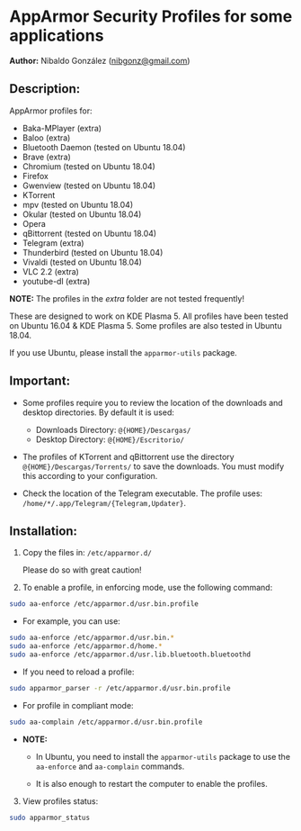 
# AppArmor Security Profiles for some applications

**Author:** Nibaldo González (<nibgonz@gmail.com>)

## Description:

AppArmor profiles for:
* Baka-MPlayer (extra)
* Baloo (extra)
* Bluetooth Daemon (tested on Ubuntu 18.04)
* Brave (extra)
* Chromium (tested on Ubuntu 18.04)
* Firefox
* Gwenview (tested on Ubuntu 18.04)
* KTorrent
* mpv (tested on Ubuntu 18.04)
* Okular (tested on Ubuntu 18.04)
* Opera
* qBittorrent (tested on Ubuntu 18.04)
* Telegram (extra)
* Thunderbird (tested on Ubuntu 18.04)
* Vivaldi (tested on Ubuntu 18.04)
* VLC 2.2 (extra)
* youtube-dl (extra)

**NOTE:** The profiles in the *extra* folder are not tested frequently!

These are designed to work on KDE Plasma 5. 
All profiles have been tested on Ubuntu 16.04 & KDE Plasma 5. 
Some profiles are also tested in Ubuntu 18.04.

If you use Ubuntu, please install the `apparmor-utils` package.

## Important:

* Some profiles require you to review the location of the downloads and desktop directories. By default it is used:
	* Downloads Directory: `@{HOME}/Descargas/`
	* Desktop Directory: `@{HOME}/Escritorio/`
	
* The profiles of KTorrent and qBittorrent use the directory `@{HOME}/Descargas/Torrents/` to save the downloads. You must modify this according to your configuration.

* Check the location of the Telegram executable. The profile uses: `/home/*/.app/Telegram/{Telegram,Updater}`.

## Installation:

1. Copy the files in: `/etc/apparmor.d/`
	
	Please do so with great caution!
	
2. To enable a profile, in enforcing mode, use the following command:
```bash
sudo aa-enforce /etc/apparmor.d/usr.bin.profile
```

* For example, you can use:
```bash
sudo aa-enforce /etc/apparmor.d/usr.bin.*
sudo aa-enforce /etc/apparmor.d/home.*
sudo aa-enforce /etc/apparmor.d/usr.lib.bluetooth.bluetoothd
```

* If you need to reload a profile:
```bash
sudo apparmor_parser -r /etc/apparmor.d/usr.bin.profile
```

* For profile in compliant mode:
```bash
sudo aa-complain /etc/apparmor.d/usr.bin.profile
```
	
* **NOTE:**
	* In Ubuntu, you need to install the `apparmor-utils` package to use the `aa-enforce` and `aa-complain` commands.
	
	* It is also enough to restart the computer to enable the profiles.
	
3. View profiles status: 
```bash
sudo apparmor_status
```
